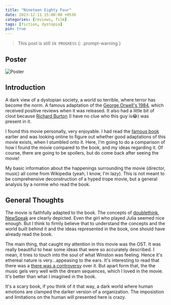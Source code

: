 ```yaml
---
title: "Nineteen Eighty Four"
date: 2023-12-11 15:00:00 +0530
categories: [reviews, film]
tags: [fiction, dystopia]
pin: true
---
```


> This post is still `IN PROGRESS`
{: .prompt-warning }

## Poster
<!-- ![Poster](\assets\img\Ninteen_Eighty_Four.jpg){:height="400px" width="300px"} -->
<img src="{{site.baseurl | prepend: site.url}}/assets/img/Ninteen_Eighty_Four.jpg" alt="Poster">

## Introduction
A dark view of a dystopian society, a world so terrible, where terror has become the norm. A famous adaptation of the [George Orwell's 1984](https://en.wikipedia.org/wiki/Nineteen_Eighty-Four), which received positive reviews when it was released. It also had a little bit of clout because [Richard Burton](https://en.wikipedia.org/wiki/Richard_Burton) (I have no clue who this guy is😂) was present in it. 

I found this movie personally, very enjoyable. I had read the [famous book](https://en.wikipedia.org/wiki/Nineteen_Eighty-Four) earlier and was looking online to figure out whether good adaptations of this movie exists, when I stumbled onto it. Here, I'm going to do a comparison of how I found the movie compared to the book, and my ideas regarding it. Of course, there are going to be spoilers, but do come back after seeing the movie!

My basic information about the happenings surrounding the movie (director, music) all come from Wikipedia (yeah, I know, I'm lazy). This is not meant to be comprehensive deconstruction of a hyped trope movie, but a general analysis by a normie who read the book.

## General Thoughts
The movie is faithfully adapted to the book. The concepts of [doublethink](https://en.wikipedia.org/wiki/Doublethink), [NewSpeak](https://en.wikipedia.org/wiki/Newspeak) are clearly depicted. Even the girl who played Julia seemed nice enough. But I think to firmly believe that to understand the concepts and the world built behind it and the ideas represented in the book, one should have already read the book.

The main thing, that caught my attention in this movie was the OST. It was really beautiful to hear some ideas that were so accurately described. I mean, it tries to touch into the soul of what Winston was feeling. Hence it's ethereal nature is very...appeasing to the ears. It's interesting to read that there was a [there was a controversy](https://en.wikipedia.org/wiki/Nineteen_Eighty-Four_(1984_film)#Score_controversy) over it. But apart form that, the the music gels very well with the dream sequences, which I loved in the movie. It's better than what I imagined in the book.

It's a scary book, if you think of it that way, a dark world where human emotions are clamped the darker version of a organization. The imposistion and limitations on the human will presented here is crazy.



